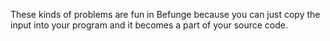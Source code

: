 These kinds of problems are fun in Befunge because you can just copy the input into your program and it becomes a part of your source code.